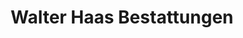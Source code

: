 ---
title: "Walter Haas Bestattungen"
url: /stuttgart/walter-haas-bestattungen/
shop: Bestattungen
---